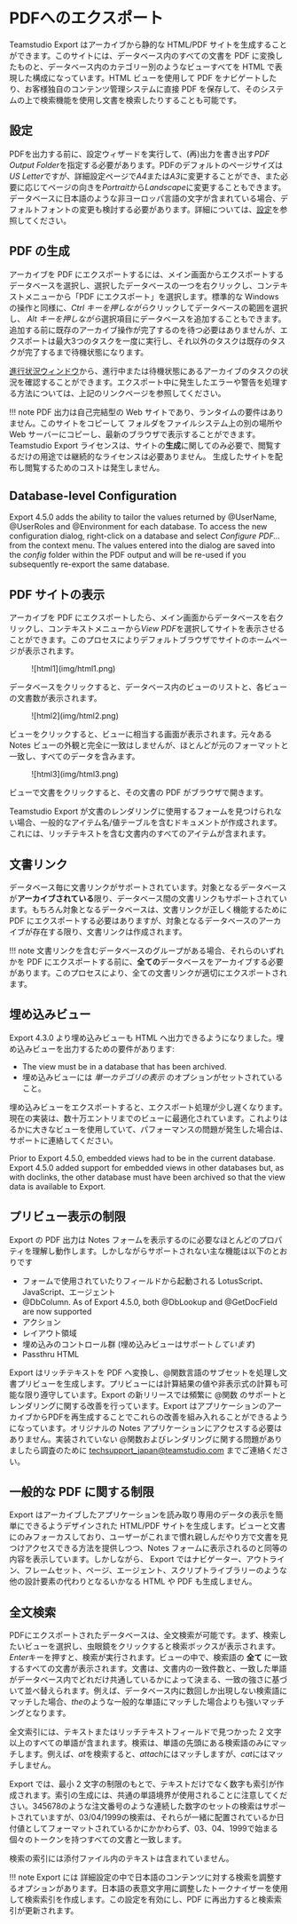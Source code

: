 # PDFへのエクスポート

Teamstudio Export はアーカイブから静的な HTML/PDF サイトを生成することができます。このサイトには、データベース内のすべての文書を PDF に変換したものと、データベース内のカテゴリー別のようなビューすべてを HTML で表現した構成になっています。HTML ビューを使用して PDF をナビゲートしたり、お客様独自のコンテンツ管理システムに直接 PDF を保存して、そのシステムの上で検索機能を使用し文書を検索したりすることも可能です。

## 設定
PDFを出力する前に、設定ウィザードを実行して、(再)出力を書き出す*PDF Output Folder*を指定する必要があります。PDFのデフォルトのページサイズは*US Letter*ですが、詳細設定ページで*A4*または*A3*に変更することができ、また必要に応じてページの向きを*Portrait*から*Landscape*に変更することもできます。データベースに日本語のような非ヨーロッパ言語の文字が含まれている場合、デフォルトフォントの変更も検討する必要があります。詳細については、[設定](configuration.md)を参照してください。

## PDF の生成
アーカイブを PDF にエクスポートするには、メイン画面からエクスポートするデータベースを選択し、選択したデータベースの一つを右クリックし、コンテキストメニューから「PDF にエクスポート」を選択します。標準的な Windows の操作と同様に、*Ctrl キーを押しながら*クリックしてデータベースの範囲を選択し、 *Alt キーを押しながら*選択項目にデータベースを追加することもできます。追加する前に既存のアーカイブ操作が完了するのを待つ必要はありませんが、エクスポートは最大3つのタスクを一度に実行し、それ以外のタスクは既存のタスクが完了するまで待機状態になります。

[進行状況ウィンドウ](progress.md)から、進行中または待機状態にあるアーカイブのタスクの状況を確認することができます。エクスポート中に発生したエラーや警告を処理する方法については、上記のリンクページを参照してください。

!!! note
    PDF 出力は自己完結型の Web サイトであり、ランタイムの要件はありません。このサイトをコピーして
    フォルダをファイルシステム上の別の場所や Web サーバーにコピーし、最新のブラウザで表示することができます。
    Teamstudio Export ライセンスは、サイトの**生成**に関してのみ必要で、閲覧するだけの用途では継続的なライセンスは必要ありません。
    生成したサイトを配布し閲覧するためのコストは発生しません。

## Database-level Configuration
Export 4.5.0 adds the ability to tailor the values returned by @UserName, @UserRoles and @Environment for each database. To access the new configuration dialog, right-click on a database and select *Configure PDF...* from the context menu. The values entered into the dialog are saved into the *config* folder within the PDF output and will be re-used if you subsequently re-export the same database. 

## PDF サイトの表示
アーカイブを PDF にエクスポートしたら、メイン画面からデータベースを右クリックし、コンテキストメニューから*View PDF*を選択してサイトを表示させることができます。このプロセスによりデフォルトブラウザでサイトのホームページが表示されます。

<figure markdown="1">
  ![html1](img/html1.png)
</figure>

データベースをクリックすると、データベース内のビューのリストと、各ビューの文書数が表示されます。

<figure markdown="1">
   ![html2](img/html2.png)
</figure>

ビューをクリックすると、ビューに相当する画面が表示されます。元々ある Notes ビューの外観と完全に一致はしませんが、ほとんどが元のフォーマットと一致し、すべてのデータを含みます。

<figure markdown="1">
  ![html3](img/html3.png)
</figure>

ビューで文書をクリックすると、その文書の PDF がブラウザで開きます。

Teamstudio Export が文書のレンダリングに使用するフォームを見つけられない場合、一般的なアイテム名/値テーブルを含むドキュメントが作成されます。これには、リッチテキストを含む文書内のすべてのアイテムが含まれます。

## 文書リンク
データベース毎に文書リンクがサポートされています。対象となるデータベースが**アーカイブされている**限り、データベース間の文書リンクもサポートされています。もちろん対象となるデータベースは、文書リンクが正しく機能するために PDF にエクスポートする必要はありますが、対象となるデータベースのアーカイブが存在する限り、文書リンクは作成されます。

!!! note
 文書リンクを含むデータベースのグループがある場合、それらのいずれかを PDF にエクスポートする前に、**全ての**データベースをアーカイブする必要があります。このプロセスにより、全ての文書リンクが適切にエクスポートされます。

## 埋め込みビュー
Export 4.3.0 より埋め込みビューも HTML へ出力できるようになりました。埋め込みビューを出力するための要件があります:

* The view must be in a database that has been archived.
* 埋め込みビューには *単一カテゴリの表示* のオプションがセットされていること。

埋め込みビューをエクスポートすると、エクスポート処理が少し遅くなります。現在の実装は、数十万エントリまでのビューに最適化されています。これよりはるかに大きなビューを使用していて、パフォーマンスの問題が発生した場合は、サポートに連絡してください。

Prior to Export 4.5.0, embedded views had to be in the current database. Export 4.5.0 added support for embedded views in other databases but, as with doclinks, the other database must have been archived so that the view data is available to Export.

## プリビュー表示の制限
Export の PDF 出力は Notes フォームを表示するのに必要なほとんどのプロパティを理解し動作します。しかしながらサポートされない主な機能は以下のとおりです

* フォームで使用されていたりフィールドから起動される LotusScript、JavaScript、エージェント
* @DbColumn. As of Export 4.5.0, both @DbLookup and @GetDocField are now supported
* アクション
* レイアウト領域
* 埋め込みのコントロール群 (埋め込みビューはサポート*しています*)
* Passthru HTML

Export はリッチテキストを PDF へ変換し、@関数言語のサブセットを処理し文書プリビューを生成します。プリビューには計算結果の値や非表示式の計算も可能な限り遵守しています。Export の新リリースでは頻繁に @関数 のサポートとレンダリングに関する改善を行っています。Export はアプリケーションのアーカイブからPDFを再生成することでこれらの改善を組み入れることができるようになっています。オリジナルの Notes アプリケーションにアクセスする必要はありません。実装されていない @関数およびレンダリングに関する問題がありましたら調査のために [techsupport_japan@teamstudio.com](mailto:techsupport_japan@teamstudio.com) までご連絡ください。

## 一般的な PDF に関する制限
Export はアーカイブしたアプリケーションを読み取り専用のデータの表示を簡単にできるようデザインされた HTML/PDF サイトを生成します。ビューと文書にのみフォーカスしており、ユーザーがこれまで慣れ親しんだやり方で文書を見つけアクセスできる方法を提供しつつ、Notes フォームに表示されるのと同等の内容を表示しています。しかしながら、 Export ではナビゲーター、アウトライン、フレームセット、ページ、エージェント、スクリプトライブラリーのような他の設計要素の代わりとなるいかなる HTML や PDF も生成しません。

## 全文検索
PDFにエクスポートされたデータベースは、全文検索が可能です。まず、検索したいビューを選択し、虫眼鏡をクリックすると検索ボックスが表示されます。*Enter*キーを押すと、検索が実行されます。ビューの中で、検索語の **全て** に一致するすべての文書が表示されます。文書は、文書内の一致件数と、一致した単語がデータベース内でどれだけ共通しているかによって決まる、一致の強さに基づいて並べ替えられます。例えば、データベース内に数回しか出現しない検索語にマッチした場合、*the*のような一般的な単語にマッチした場合よりも強いマッチングとなります。

全文索引には、テキストまたはリッチテキストフィールドで見つかった 2 文字以上のすべての単語が含まれます。検索は、単語の先頭にある検索語のみにマッチします。例えば、*at*を検索すると、*attach*にはマッチしますが、*cat*にはマッチしません。

Export では、最小 2 文字の制限のもとで、テキストだけでなく数字も索引が作成されます。索引の生成には、共通の単語境界が使用されることに注意してください。345678のような注文番号のような連続した数字のセットの検索はサポートされていますが、03/04/1999の検索は、それらが一緒に配置されているか日付値としてフォーマットされているかにかかわらず、03、04、1999で始まる個々のトークンを持つすべての文書と一致します。

検索の索引には添付ファイル内のテキストは含まれていません。

!!! note
    Export には 詳細設定の中で日本語のコンテンツに対する検索を調整するオプションがあります。日本語の表意文字用に調整したトークナイザーを使用して検索索引を作成します。この設定を有効にし、PDF に再出力すると検索索引が更新されます。
